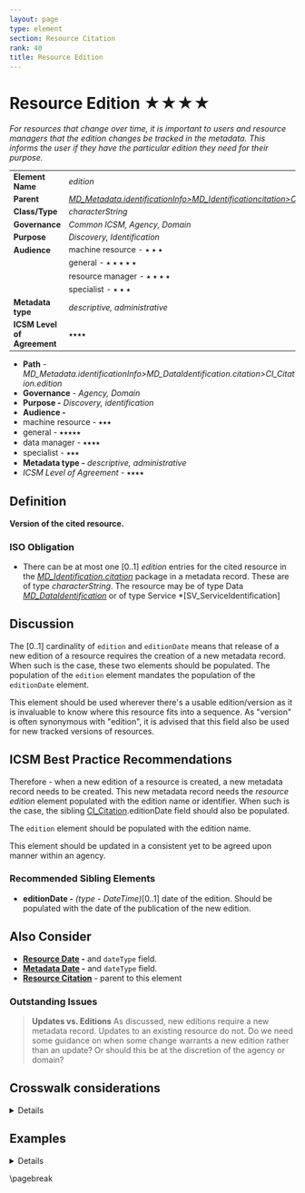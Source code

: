 ```yaml
---
layout: page
type: element
section: Resource Citation
rank: 40
title: Resource Edition
---
```

# Resource Edition ★★★★
*For resources that change over time, it is important to users and resource managers that the edition changes be tracked in the metadata. This informs the user if they have the particular edition they need for their purpose.*

| | |
| --- | --- |
| **Element Name** | *edition* |
| **Parent** | *[MD_Metadata.identificationInfo>MD_Identificationcitation>CI_Citation](./ResourceCitation)* |
| **Class/Type** | *characterString* |
| **Governance** | *Common ICSM, Agency, Domain* |
| **Purpose** | *Discovery, Identification* |
| **Audience** | machine resource - ⭑ ⭑ ⭑ |
| | general - ⭑ ⭑ ⭑ ⭑ ⭑ |
| | resource manager - ⭑ ⭑ ⭑ ⭑|
| | specialist - ⭑ ⭑ ⭑ |
| **Metadata type** | *descriptive, administrative* |
| **ICSM Level of Agreement** | ⭑⭑⭑⭑ |

- **Path** - *MD_Metadata.identificationInfo>MD_DataIdentification.citation>CI_Citation.edition*
- **Governance** - *Agency, Domain*
- **Purpose -** *Discovery, identification*
- **Audience -**
 - machine resource - ⭑⭑⭑
 - general - ⭑⭑⭑⭑⭑
 - data manager - ⭑⭑⭑⭑
 - specialist - ⭑⭑⭑
- **Metadata type -** *descriptive, administrative*
- *ICSM Level of Agreement* - ⭑⭑⭑⭑

## Definition
**Version of the cited resource.**

### ISO Obligation

- There can be at most one [0..1] *edition* entries for the cited resource in the *[MD_Identification.citation](./ResourceCitation)* package in a metadata record. These are of type *characterString*. The resource may be of type Data *[MD_DataIdentification](./class-MD_DataIdentification)* or of type Service *[SV_ServiceIdentification]

## Discussion

The [0..1] cardinality of `edition` and `editionDate` means that release of a new edition of a resource requires the creation of a new metadata record. When such is the case, these two elements should be populated. The population of the `edition` element mandates the population of the `editionDate` element.

This element should be used wherever there's a usable edition/version as it is invaluable to know where this resource fits into a sequence. As "version" is often synonymous with "edition", it is advised that this field also be used for new tracked versions of resources.

## ICSM Best Practice Recommendations

Therefore - when a new edition of a resource is created, a new metadata record needs to be created. This new metadata record needs the *resource edition* element populated with the edition name or identifier. When such is the case, the sibling [CI_Citation](./class-CI_Citation).editionDate field should also be populated.

The `edition` element should be populated with the edition name.

This element should be updated in a consistent yet to be agreed upon manner within an agency.

### Recommended Sibling Elements

- **editionDate -** *(type - DateTime)*[0..1] date of the edition. Should be populated with the date of the publication of the new edition.

## Also Consider

- **[Resource Date](./ResourceDate) -** and `dateType` field.
- **[Metadata Date](./MetadataDate) -** and `dateType` field.
- **[Resource Citation](./ResourceCitation)** - parent to this element

### Outstanding Issues

> **Updates vs. Editions**
As discussed, new editions require a new metadata record. Updates to an existing resource do not. Do we need some guidance on when some change warrants a new edition rather than an update? Or should this be at the discretion of the agency or domain?

## Crosswalk considerations

<details>

### DCAT

Maps to `dct:confirmsTo`

### RIF-CS

Maps to `Version`

</details>



## Examples

<details>

### XML
```
</mdb:MD_Metadata>
....
  <mdb:identificationInfo>
   <mri:MD_DataIdentification>
     <mri:citation>
      <cit:CI_Citation>
      ....
       <cit:edition>
         <gco:CharacterString>2nd new and improved edition
         </gco:CharacterString>
        </cit:edition>
        <cit:editionDate>
         <gco:Date>2019-06-11</gco:Date>
        </cit:editionDate>
        ....
      </cit:CI_Citation>
     </mri:citation>
     ....
   </mri:MD_DataIdentification>
  </mdb:identificationInfo>
....
</mdb:MD_Metadata>
```

\pagebreak

### UML diagrams
Recommended elements highlighted in yellow

![edition](../images/ResourceEditionUML.png)

</details>

\pagebreak
